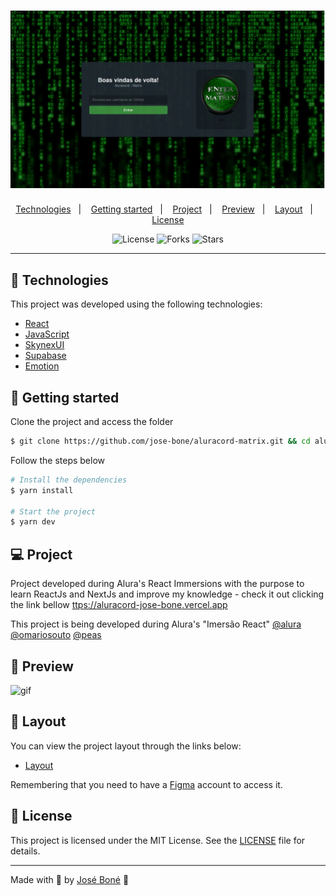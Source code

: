 <h1 align="center">
    <img alt="Aluracord - Matrix" title="Aluracod -Matrix" src="./public/capa.png" />
</h1>

<p align="center">
  <a href="#technologies">Technologies</a>&nbsp;&nbsp;&nbsp;|&nbsp;&nbsp;&nbsp;
  <a href="#-layout">Getting started</a>&nbsp;&nbsp;&nbsp;|&nbsp;&nbsp;&nbsp;
  <a href="#-project">Project</a>&nbsp;&nbsp;&nbsp;|&nbsp;&nbsp;&nbsp;
  <a href="#-preview">Preview</a>&nbsp;&nbsp;&nbsp;|&nbsp;&nbsp;&nbsp;
  <a href="#-layout">Layout</a>&nbsp;&nbsp;&nbsp;|&nbsp;&nbsp;&nbsp;
  <a href="#-license">License</a>
</p>

<p align="center">
  <img  src="https://img.shields.io/static/v1?label=license&message=MIT&color=FFFFFF&labelColor=008000" alt="License">
  
  <img src="https://img.shields.io/github/forks/jose-bone/aluracord-matrix?label=forks&message=MIT&color=FFFFFF&labelColor=008000" alt="Forks">

  <img src="https://img.shields.io/github/stars/jose-bone/aluracord-matrix?label=stars&message=MIT&color=FFFFFF&labelColor=008000" alt="Stars">
</p>

---

## 🧪 Technologies

This project was developed using the following technologies:

- [React](https://reactjs.org)
- [JavaScript](https://www.javascript.com)
- [SkynexUI](https://skynexui.dev)
- [Supabase](https://app.supabase.io/)
- [Emotion](https://emotion.sh/docs/introduction)

## 🚀 Getting started

Clone the project and access the folder

```bash
$ git clone https://github.com/jose-bone/aluracord-matrix.git && cd aluracord-matrix
```

Follow the steps below

```bash
# Install the dependencies
$ yarn install

# Start the project
$ yarn dev
```

## 💻 Project

Project developed during Alura's React Immersions with the purpose to learn ReactJs and NextJs and improve my knowledge - check it out clicking the link bellow
<ttps://aluracord-jose-bone.vercel.app>

This project is being developed during Alura's "Imersão React"
[@alura](https://github.com/alura)
[@omariosouto](https://github.com/omariosouto)
[@peas](https://github.com/peas)

## 🧪 Preview

![gif](/public/preview.gif)

## 🔖 Layout

You can view the project layout through the links below:

- [Layout](<https://www.figma.com/file/Z74n1Mr4ZGlS63g1hCnFZ9/Imers%C3%A3o-React---Aluracord---Matrix-(Copy)?node-id=0%3A1>)

Remembering that you need to have a [Figma](http://figma.com/) account to access it.

## 📝 License

This project is licensed under the MIT License. See the [LICENSE](LICENSE.md) file for details.

---

Made with 💜 by [José Boné](https://github.com/jose-bone) 👋
